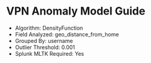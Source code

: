 # VPN Anomaly Model Guide
- Algorithm: DensityFunction
- Field Analyzed: geo_distance_from_home
- Grouped By: username
- Outlier Threshold: 0.001
- Splunk MLTK Required: Yes